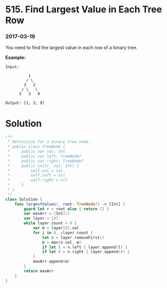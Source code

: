 # 515. Find Largest Value in Each Tree Row

### 2017-03-19

You need to find the largest value in each row of a binary tree.

**Example:**

```
Input: 

          1
         / \
        3   2
       / \   \  
      5   3   9 

Output: [1, 3, 9]
```



# Solution

```swift
/**
 * Definition for a binary tree node.
 * public class TreeNode {
 *     public var val: Int
 *     public var left: TreeNode?
 *     public var right: TreeNode?
 *     public init(_ val: Int) {
 *         self.val = val
 *         self.left = nil
 *         self.right = nil
 *     }
 * }
 */
class Solution {
    func largestValues(_ root: TreeNode?) -> [Int] {
        guard let r = root else { return [] }
        var maxArr = [Int]()
        var layer = [r]
        while layer.count > 0 {
            var m = layer[0].val
            for i in 0..<layer.count {
                let n = layer.removeFirst()
                m = max(n.val, m)
                if let l = n.left { layer.append(l) }
                if let r = n.right { layer.append(r) }
            }
            maxArr.append(m)
        }
        return maxArr
    }
}
```

